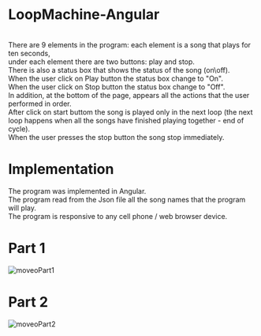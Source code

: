 # LoopMachine-Angular
</br>
There are 9 elements in the program: each element is a song that plays for ten seconds,</br>
under each element there are two buttons: play and stop.</br>
There is also a status box that shows the status of the song (on\off).</br>
When the user click on Play button the status box change to "On".</br>
When the user click on Stop button the status box change to "Off".</br>
In addition, at the bottom of the page, appears all the actions that the user performed in order.</br>
After click on start buttom the song is played only in the next loop (the next loop happens when all the songs have finished playing together - end of cycle).</br>
When the user presses the stop button the song stop immediately.</br>

# Implementation
The program was implemented in Angular.</br>
The program read from the Json file all the song names that the program will play.</br>
The program is responsive to any cell phone / web browser device. </br>



# Part 1
![moveoPart1](https://user-images.githubusercontent.com/65177459/125970498-57d1cf5d-dd90-427e-bb75-31faadc4e8c4.png)
</br>
# Part 2

![moveoPart2](https://user-images.githubusercontent.com/65177459/125970505-1a14d2d2-1787-4ef8-8d8b-a7ecee3a183f.png)
